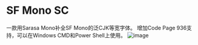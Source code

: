 # SF Mono SC
一款用Sarasa Mono补全SF Mono的泛CJK等宽字体。
增加Code Page 936支持，可以在Windows CMD和Power Shell上使用。
![image](https://github.com/clicheeeeee/SF-Mono-SC/FontsDisplay.png)